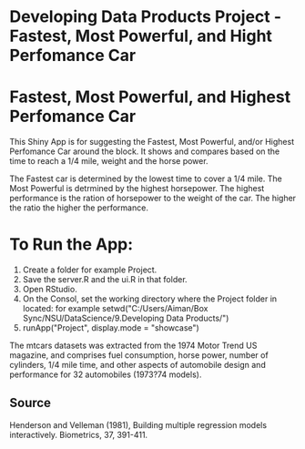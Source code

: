 Developing Data Products Project - Fastest, Most Powerful, and Hight Perfomance Car 
===================================================================================

# Fastest, Most Powerful, and Highest Perfomance Car  

This Shiny App is for suggesting the Fastest, Most Powerful, and/or Highest Perfomance Car around the block.
It shows and compares based on the time to reach a 1/4 mile, weight and the horse power.

The Fastest car is determined by the lowest time to cover a 1/4 mile.
The Most Powerful is detrmined by the highest horsepower.
The highest performance is the ration of horsepower to the weight of the car. The higher the ratio the higher the performance.


# To Run the App:
1. Create a folder for example Project.
2. Save the server.R and the ui.R in that folder.
3. Open RStudio.
4. On the Consol, set the working directory where the Project folder in located:
   for example setwd("C:/Users/Aiman/Box Sync/NSU/DataScience/9.Developing Data Products/")
5. runApp("Project", display.mode = "showcase")


The mtcars datasets was extracted from the 1974 Motor Trend US magazine, and comprises fuel consumption, horse power, number of cylinders, 1/4 mile time, and other aspects of automobile design and performance for 32 automobiles (1973?74 models).

## Source
Henderson and Velleman (1981), Building multiple regression models interactively. Biometrics, 37, 391-411. 
